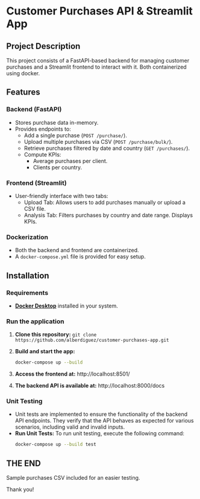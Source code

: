 # Customer Purchases API & Streamlit App

## Project Description

This project consists of a FastAPI-based backend for managing customer purchases and a Streamlit frontend to interact with it. Both containerized using docker.

## Features

### **Backend (FastAPI)**

- Stores purchase data in-memory.
- Provides endpoints to:
  - Add a single purchase (`POST /purchase/`).
  - Upload multiple purchases via CSV (`POST /purchase/bulk/`).
  - Retrieve purchases filtered by date and country (`GET /purchases/`).
  - Compute KPIs:
    - Average purchases per client.
    - Clients per country.

### **Frontend (Streamlit)**

- User-friendly interface with two tabs:
  - Upload Tab: Allows users to add purchases manually or upload a CSV file.
  - Analysis Tab: Filters purchases by country and date range. Displays KPIs.

### **Dockerization**
- Both the backend and frontend are containerized.
- A `docker-compose.yml` file is provided for easy setup.

## Installation

### **Requirements**

- [**Docker Desktop**](https://www.docker.com/products/docker-desktop/) installed in your system.

### **Run the application**

1. **Clone this repository:**
   `git clone https://github.com/alberdiguez/customer-purchases-app.git`

2. **Build and start the app:**
   ```bash
   docker-compose up --build
   ```

3. **Access the frontend at:** 
   http://localhost:8501/

4. **The backend API is available at:** 
   http://localhost:8000/docs

### **Unit Testing**

- Unit tests are implemented to ensure the functionality of the backend API endpoints. They verify that the API behaves as expected for various scenarios, including valid and invalid inputs.
- **Run Unit Tests:** 
   To run unit testing, execute the following command:
   ```bash
   docker-compose up --build test
   ```

## **THE END**

Sample purchases CSV included for an easier testing.

Thank you!